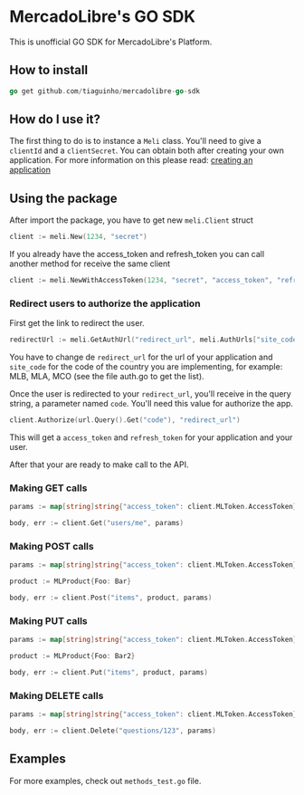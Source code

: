 MercadoLibre's GO SDK
========

This is unofficial GO SDK for MercadoLibre's Platform.

## How to install ##
```go
go get github.com/tiaguinho/mercadolibre-go-sdk
```

## How do I use it? ##

The first thing to do is to instance a ```Meli``` class. You'll need to give a ```clientId``` and a ```clientSecret```. You can obtain both after creating your own application. For more information on this please read: [creating an application](http://developers.mercadolibre.com/application-manager/)

## Using the package ##

After import the package, you have to get new ```meli.Client``` struct

```go
client := meli.New(1234, "secret")
```

If you already have the access_token and refresh_token you can call another method for receive the same client

```go
client := meli.NewWithAccessToken(1234, "secret", "access_token", "refresh_token")
```

### Redirect users to authorize the application ###

First get the link to redirect the user.

```go
redirectUrl := meli.GetAuthUrl("redirect_url", meli.AuthUrls["site_code"])
```

You have to change de ```redirect_url``` for the url of your application and ```site_code``` for the code of the country you are implementing, for example: MLB, MLA, MCO (see the file auth.go to get the list).

Once the user is redirected to your ```redirect_url```, you'll receive in the query string, a parameter named ```code```. You'll need this value for authorize the app.

```go
client.Authorize(url.Query().Get("code"), "redirect_url")

```

This will get a ```access_token``` and ```refresh_token``` for your application and your user.

After that your are ready to make call to the API.

### Making GET calls ###

```go
params := map[string]string{"access_token": client.MLToken.AccessToken}

body, err := client.Get("users/me", params)
```

### Making POST calls ###

```go
params := map[string]string{"access_token": client.MLToken.AccessToken}

product := MLProduct{Foo: Bar}

body, err := client.Post("items", product, params)
```

### Making PUT calls ###

```go
params := map[string]string{"access_token": client.MLToken.AccessToken}

product := MLProduct{Foo: Bar2}

body, err := client.Put("items", product, params)
```

### Making DELETE calls ###

```go
params := map[string]string{"access_token": client.MLToken.AccessToken}

body, err := client.Delete("questions/123", params)
```

## Examples ##

For more examples, check out ```methods_test.go``` file.

